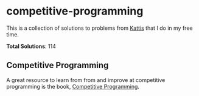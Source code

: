 # competitive-programming

This is a collection of solutions to problems from [Kattis](https://open.kattis.com) that I do in my free time.

**Total Solutions**: 114

## Competitive Programming

A great resource to learn from from and improve at competitive programming is the book, [Competitive Programming](https://cpbook.net/).
